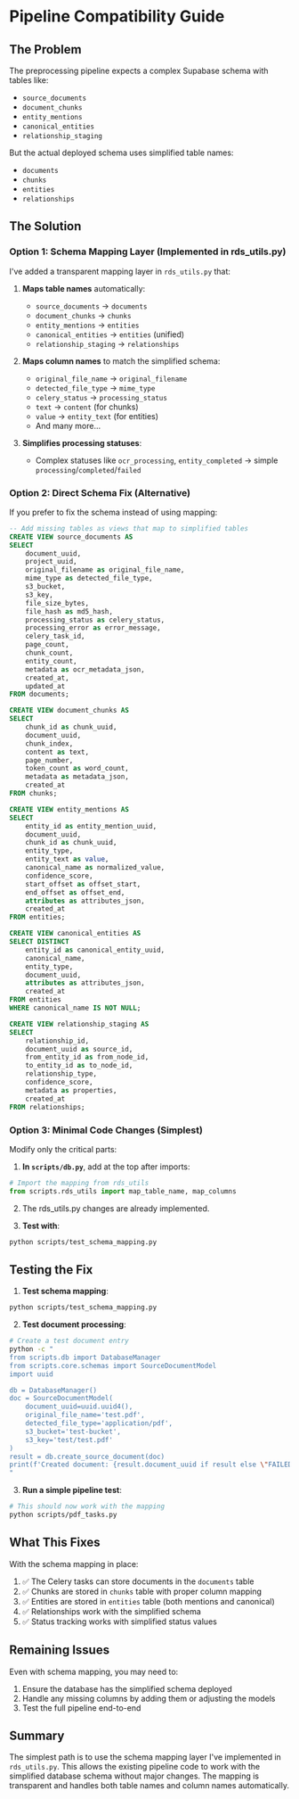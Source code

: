 # Pipeline Compatibility Guide

## The Problem

The preprocessing pipeline expects a complex Supabase schema with tables like:
- `source_documents`
- `document_chunks` 
- `entity_mentions`
- `canonical_entities`
- `relationship_staging`

But the actual deployed schema uses simplified table names:
- `documents`
- `chunks`
- `entities`
- `relationships`

## The Solution

### Option 1: Schema Mapping Layer (Implemented in rds_utils.py)

I've added a transparent mapping layer in `rds_utils.py` that:

1. **Maps table names** automatically:
   - `source_documents` → `documents`
   - `document_chunks` → `chunks`
   - `entity_mentions` → `entities`
   - `canonical_entities` → `entities` (unified)
   - `relationship_staging` → `relationships`

2. **Maps column names** to match the simplified schema:
   - `original_file_name` → `original_filename`
   - `detected_file_type` → `mime_type`
   - `celery_status` → `processing_status`
   - `text` → `content` (for chunks)
   - `value` → `entity_text` (for entities)
   - And many more...

3. **Simplifies processing statuses**:
   - Complex statuses like `ocr_processing`, `entity_completed` → simple `processing`/`completed`/`failed`

### Option 2: Direct Schema Fix (Alternative)

If you prefer to fix the schema instead of using mapping:

```sql
-- Add missing tables as views that map to simplified tables
CREATE VIEW source_documents AS 
SELECT 
    document_uuid,
    project_uuid,
    original_filename as original_file_name,
    mime_type as detected_file_type,
    s3_bucket,
    s3_key,
    file_size_bytes,
    file_hash as md5_hash,
    processing_status as celery_status,
    processing_error as error_message,
    celery_task_id,
    page_count,
    chunk_count,
    entity_count,
    metadata as ocr_metadata_json,
    created_at,
    updated_at
FROM documents;

CREATE VIEW document_chunks AS
SELECT
    chunk_id as chunk_uuid,
    document_uuid,
    chunk_index,
    content as text,
    page_number,
    token_count as word_count,
    metadata as metadata_json,
    created_at
FROM chunks;

CREATE VIEW entity_mentions AS
SELECT
    entity_id as entity_mention_uuid,
    document_uuid,
    chunk_id as chunk_uuid,
    entity_type,
    entity_text as value,
    canonical_name as normalized_value,
    confidence_score,
    start_offset as offset_start,
    end_offset as offset_end,
    attributes as attributes_json,
    created_at
FROM entities;

CREATE VIEW canonical_entities AS
SELECT DISTINCT
    entity_id as canonical_entity_uuid,
    canonical_name,
    entity_type,
    document_uuid,
    attributes as attributes_json,
    created_at
FROM entities
WHERE canonical_name IS NOT NULL;

CREATE VIEW relationship_staging AS
SELECT
    relationship_id,
    document_uuid as source_id,
    from_entity_id as from_node_id,
    to_entity_id as to_node_id,
    relationship_type,
    confidence_score,
    metadata as properties,
    created_at
FROM relationships;
```

### Option 3: Minimal Code Changes (Simplest)

Modify only the critical parts:

1. **In `scripts/db.py`**, add at the top after imports:
```python
# Import the mapping from rds_utils
from scripts.rds_utils import map_table_name, map_columns
```

2. The rds_utils.py changes are already implemented.

3. **Test with**: 
```bash
python scripts/test_schema_mapping.py
```

## Testing the Fix

1. **Test schema mapping**:
```bash
python scripts/test_schema_mapping.py
```

2. **Test document processing**:
```bash
# Create a test document entry
python -c "
from scripts.db import DatabaseManager
from scripts.core.schemas import SourceDocumentModel
import uuid

db = DatabaseManager()
doc = SourceDocumentModel(
    document_uuid=uuid.uuid4(),
    original_file_name='test.pdf',
    detected_file_type='application/pdf',
    s3_bucket='test-bucket',
    s3_key='test/test.pdf'
)
result = db.create_source_document(doc)
print(f'Created document: {result.document_uuid if result else \"FAILED\"}')
"
```

3. **Run a simple pipeline test**:
```bash
# This should now work with the mapping
python scripts/pdf_tasks.py
```

## What This Fixes

With the schema mapping in place:

1. ✅ The Celery tasks can store documents in the `documents` table
2. ✅ Chunks are stored in `chunks` table with proper column mapping
3. ✅ Entities are stored in `entities` table (both mentions and canonical)
4. ✅ Relationships work with the simplified schema
5. ✅ Status tracking works with simplified status values

## Remaining Issues

Even with schema mapping, you may need to:

1. Ensure the database has the simplified schema deployed
2. Handle any missing columns by adding them or adjusting the models
3. Test the full pipeline end-to-end

## Summary

The simplest path is to use the schema mapping layer I've implemented in `rds_utils.py`. This allows the existing pipeline code to work with the simplified database schema without major changes. The mapping is transparent and handles both table names and column names automatically.